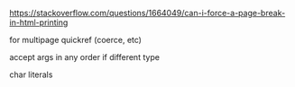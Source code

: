 https://stackoverflow.com/questions/1664049/can-i-force-a-page-break-in-html-printing

for multipage quickref (coerce, etc)

accept args in any order if different type

char literals